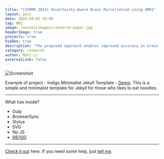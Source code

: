 ```yaml
---
title: "[ISMRM 2024] Uncertainty-Aware Brain Parcellation using dMRI"
layout: post
date: 2024-09-01 10:00
tag: MRI
image: /assets/images/research-paper.jpg
headerImage: true
projects: true
hidden: true
description: "The proposed approach enables improved accuracy in brain parcellation from diffusion MRI, facilitating the understanding of the human brain in health and disease. It may also serve as an effective tool for brain abnormality detection, fostering inquiries into uncertainty-quantified diagnostics."
category: research
author: Matt Li
externalLink: false
---
```


![Screenshot](https://raw.githubusercontent.com/sergiokopplin/indigo/gh-pages/assets/screen-shot.png)

Example of project - Indigo Minimalist Jekyll Template - [Demo](https://sergiokopplin.github.io/indigo/). This is a simple and minimalist template for Jekyll for those who likes to eat noodles.

---

What has inside?

- Gulp
- BrowserSync
- Stylus
- SVG
- No JS
- [98/100](https://developers.google.com/speed/pagespeed/insights/?url=http%3A%2F%2Fsergiokopplin.github.io%2Findigo%2F)

---

[Check it out](https://sergiokopplin.github.io/indigo/) here.
If you need some help, just [tell me](https://github.com/sergiokopplin/indigo/issues).
